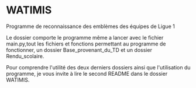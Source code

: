 # WATIMIS
Programme de reconnaissance des emblèmes des équipes de Ligue 1

Le dossier comporte le programme même a lancer avec le fichier main.py,tout les fichiers et fonctions permettant au programme de fonctionner,
un dossier Base_provenant_du_TD et un dossier Rendu_scolaire.

Pour comprendre l'utilité des deux derniers dossiers ainsi que l'utilisation du programme, je vous invite à lire le second README dans le dossier
WATIMIS.
